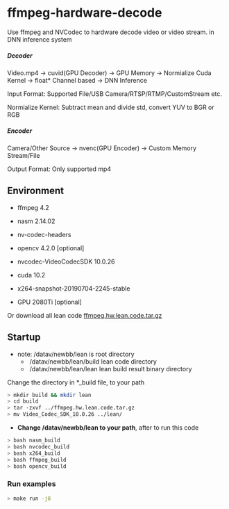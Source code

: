 # ffmpeg-hardware-decode
Use ffmpeg and NVCodec to hardware decode video or video stream.   in DNN inference system



##### Decoder
Video.mp4   ->   cuvid(GPU Decoder)   ->   GPU Memory  ->   Normialize Cuda Kernel   ->   float*  Channel  based   ->   DNN Inference



Input Format:  			  Supported File/USB Camera/RTSP/RTMP/CustomStream etc.

Normialize Kernel:   	Subtract mean and divide std, convert YUV to BGR or RGB



##### Encoder
Camera/Other Source   ->   nvenc(GPU Encoder)   ->   Custom Memory Stream/File



Output Format:   		Only supported mp4



## Environment

* ffmpeg 4.2
* nasm 2.14.02
* nv-codec-headers
* opencv 4.2.0 [optional]

* nvcodec-VideoCodecSDK 10.0.26
* cuda 10.2
* x264-snapshot-20190704-2245-stable
* GPU 2080Ti [optional]

Or download all lean code [ffmpeg.hw.lean.code.tar.gz](http://zifuture.com:1000/fs/16.std/ffmpeg.hw.lean.code.tar.gz) 





## Startup

* note:   /datav/newbb/lean       					is root directory
  * ​     /datav/newbb/lean/build         	   lean code directory
  * ​     /datav/newbb/lean/lean                 lean build result binary directory

Change the directory in *_build file, to your path

```bash
> mkdir build && mkdir lean
> cd build
> tar -zxvf ../ffmpeg.hw.lean.code.tar.gz
> mv Video_Codec_SDK_10.0.26 ../lean/
```



* **Change  /datav/newbb/lean  to your path**, after to run this code

```bash
> bash nasm_build
> bash nvcodec_build
> bash x264_build
> bash ffmpeg_build
> bash opencv_build
```



### Run examples

```bash
> make run -j8
```

